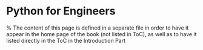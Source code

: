 # Python for Engineers

% The content of this page is defined in a separate file in order to have it appear in the home page of the book (not listed in ToC), as well as to have it listed directly in the ToC in the Introduction Part

```{include} ./intro_text.md
```
